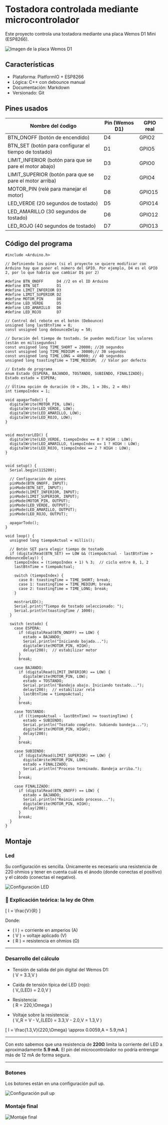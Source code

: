 # Tostadora controlada mediante microcontrolador

Este proyecto controla una tostadora mediante una placa Wemos D1 Mini (ESP8266). 

![Imagen de la placa Wemos D1](/wemos.png)

## Características
- Plataforma: PlatformIO + ESP8266
- Lógica: C++ con debounce manual
- Documentación: Markdown
- Versionado: Git

## Pines usados

| Nombre del ćodigo   | Pin (Wemos D1) | GPIO real |
|---------------------|----------------|------------|
| BTN_ONOFF (botón de encendido)          | D4             | GPIO2      |
| BTN_SET (botón para configurar el tiempo de tostado)             | D1             | GPIO5      |
| LIMIT_INFERIOR (botón para que se pare el motor abajo)     | D3             | GPIO0      |
| LIMIT_SUPERIOR (botón para que se pare el motor arriba)     | D2             | GPIO4      |
| MOTOR_PIN (relé para manejar el motor)           | D8             | GPIO15     |
| LED_VERDE (20 segundos de tostado)          | D5             | GPIO14     |
| LED_AMARILLO (30 segundos de tostado)       | D6             | GPIO12     |
| LED_ROJO (40 segundos de tostado)           | D7             | GPIO13     |
## Código del programa

```Arduino
#include <Arduino.h>

// Definiendo los pines (si el proyecto se quiere modificar con Arduino hay que poner el número del GPIO. Por ejemplo, D4 es el GPIO 2, por lo que habría que cambiar D$ por 2)

#define BTN_ONOFF      D4 //2 en el ID Arduino
#define BTN_SET        D1
#define LIMIT_INFERIOR D3
#define LIMIT_SUPERIOR D2
#define MOTOR_PIN      D8
#define LED_VERDE      D5
#define LED_AMARILLO   D6
#define LED_ROJO       D7

// Control del rebote en el botón (Debounce)
unsigned long lastBtnTime = 0;
const unsigned long debounceDelay = 50;

// Duración del tiempo de tostado. Se pueden modificar los valores (están en milisegundos)
const unsigned long TIME_SHORT = 20000; //20 segundos
const unsigned long TIME_MEDIUM = 30000;// 30 segundos
const unsigned long TIME_LONG = 40000; // 40 segundos
unsigned long toastingTime = TIME_MEDIUM;  // Valor por defecto

// Estado de programa
enum Estado {ESPERA, BAJANDO, TOSTANDO, SUBIENDO, FINALIZADO};
Estado estado = ESPERA;

// Última opción de duración (0 = 20s, 1 = 30s, 2 = 40s)
int tiempoIndex = 1;

void apagarTodo() {
  digitalWrite(MOTOR_PIN, LOW);
  digitalWrite(LED_VERDE, LOW);
  digitalWrite(LED_AMARILLO, LOW);
  digitalWrite(LED_ROJO, LOW);
}


void mostrarLED() {
  digitalWrite(LED_VERDE, tiempoIndex == 0 ? HIGH : LOW);
  digitalWrite(LED_AMARILLO, tiempoIndex == 1 ? HIGH : LOW);
  digitalWrite(LED_ROJO, tiempoIndex == 2 ? HIGH : LOW);
}


void setup() {
  Serial.begin(115200);

  // Configuración de pines
  pinMode(BTN_ONOFF, INPUT);
  pinMode(BTN_SET, INPUT);
  pinMode(LIMIT_INFERIOR, INPUT);
  pinMode(LIMIT_SUPERIOR, INPUT);
  pinMode(MOTOR_PIN, OUTPUT);
  pinMode(LED_VERDE, OUTPUT);
  pinMode(LED_AMARILLO, OUTPUT);
  pinMode(LED_ROJO, OUTPUT);

  apagarTodo();
}

void loop() {
  unsigned long tiempoActual = millis();

  // Botón SET para elegir tiempo de tostado
  if (digitalRead(BTN_SET) == LOW && (tiempoActual - lastBtnTime > debounceDelay)) {
    tiempoIndex = (tiempoIndex + 1) % 3;  // ciclo entre 0, 1, 2
    lastBtnTime = tiempoActual;

    switch (tiempoIndex) {
      case 0: toastingTime = TIME_SHORT; break;
      case 1: toastingTime = TIME_MEDIUM; break;
      case 2: toastingTime = TIME_LONG; break;
    }

    mostrarLED();
    Serial.print("Tiempo de tostado seleccionado: ");
    Serial.println(toastingTime / 1000);
  }

  switch (estado) {
    case ESPERA:
      if (digitalRead(BTN_ONOFF) == LOW) {
        estado = BAJANDO;
        Serial.println("Iniciando bajada...");
        digitalWrite(MOTOR_PIN, HIGH);
        delay(200);  // estabilizar motor
      }
      break;

    case BAJANDO:
      if (digitalRead(LIMIT_INFERIOR) == LOW) {
        digitalWrite(MOTOR_PIN, LOW);
        estado = TOSTANDO;
        Serial.println("Bandeja abajo. Iniciando tostado...");
        delay(200);  // estabilizar relé
        lastBtnTime = tiempoActual;
      }
      break;

    case TOSTANDO:
      if ((tiempoActual - lastBtnTime) >= toastingTime) {
        estado = SUBIENDO;
        Serial.println("Tostado completo. Subiendo bandeja...");
        digitalWrite(MOTOR_PIN, HIGH);
        delay(200);
      }
      break;

    case SUBIENDO:
      if (digitalRead(LIMIT_SUPERIOR) == LOW) {
        digitalWrite(MOTOR_PIN, LOW);
        estado = FINALIZADO;
        Serial.println("Proceso terminado. Bandeja arriba.");
      }
      break;

    case FINALIZADO:
      if (digitalRead(BTN_ONOFF) == LOW) {
        estado = BAJANDO;
        Serial.println("Reiniciando proceso...");
        digitalWrite(MOTOR_PIN, HIGH);
        delay(200);
      }
      break;
  }
}

```
## Montaje

### Led

Su configuración es sencilla. Únicamente es necesario una resistencia de 220 ohmios y tener en cuenta cuál es el ánodo (donde conectas el positivo) y el cátodo (conectas el negativo).

![Configuración LED](./conexionLED.png)

### 🔢 Explicación teórica: la ley de Ohm

\[
I = \frac{V}{R}
\]

Donde:

- \( I \) = corriente en amperios (A)  
- \( V \) = voltaje aplicado (V)  
- \( R \) = resistencia en ohmios (Ω)

---

### Desarrollo del cálculo

- Tensión de salida del pin digital del Wemos D1:  
  \( V = 3.3\,V \)

- Caída de tensión típica del LED (rojo):  
  \( V_{LED} = 2.0\,V \)

- Resistencia:  
  \( R = 220\,\Omega \)

- Voltaje sobre la resistencia:  
  \( V_R = V - V_{LED} = 3.3\,V - 2.0\,V = 1.3\,V \)

\[
I = \frac{1.3\,V}{220\,\Omega} \approx 0.0059\,A = 5.9\,mA
\]

---

Con esto sabemos que una resistencia de **220Ω** limita la corriente del LED a aproximadamente **5.9 mA**. El pin del microcontrolador no podría entrengar más de 12 mA de forma segura.

---
### Botones

Los botones están en una configuración pull up. 

![Configuración pull up](./conexionLedBtn.png)

### Montaje final

![Montaje final](./conexionCircuito.png)